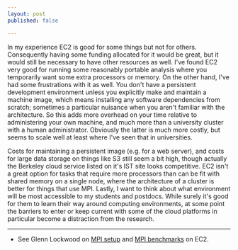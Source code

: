 ```yaml
---
layout: post
published: false

---
```


In my experience EC2 is good for some things but not for others.  Consequently having some funding allocated for it would be great, but it would still be necessary to have other resources as well.  I've found EC2 very good for running some reasonably portable analysis where you temporarily want some extra processors or memory.  On the other hand, I've had some frustrations with it as well.  You don't have a persistent development environment unless you explicitly make and maintain a machine image, which means installing any software dependencies from scratch; sometimes a particular nuisance when you aren't familiar with the architecture.  So this adds more overhead on your time relative to administering your own machine, and much more than a university cluster with a human administrator. Obviously the latter is much more costly, but seems to scale well at least where I've seen that in universities.

Costs for maintaining a persistent image (e.g. for a web server), and costs for large data storage on things like S3 still seem a bit high, though actually the Berkeley cloud service listed on it's IST site looks competitive.  EC2 isn't a great option for tasks that require more processors than can be fit with shared memory on a single node, where the architecture of a cluster is better for things that use MPI.  Lastly, I want to think about what environment will be most accessible to my students and postdocs. While surely it's good for them to learn their way around computing environments, at some point the barriers to enter or keep current with some of the cloud platforms in particular become a distraction from the research.


-----

- See Glenn Lockwood on [MPI setup](http://glennklockwood.blogspot.com/2013/04/quick-mpi-cluster-setup-on-amazon-ec2.html) and [MPI benchmarks](http://glennklockwood.blogspot.com/2013/04/mpi-benchmarks-amazon-ec2-cluster.html) on EC2.

